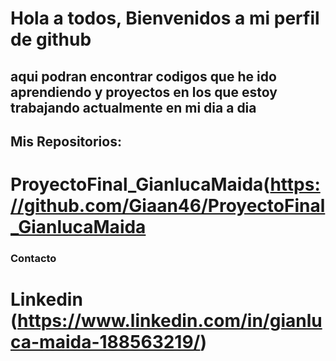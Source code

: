 # Hola a todos, Bienvenidos a mi perfil de github 
## aqui podran encontrar codigos que he ido aprendiendo y proyectos en los que estoy trabajando actualmente en mi dia a dia  




## Mis Repositorios: 
# ProyectoFinal_GianlucaMaida(https://github.com/Giaan46/ProyectoFinal_GianlucaMaida 



### Contacto 

# Linkedin (https://www.linkedin.com/in/gianluca-maida-188563219/)

